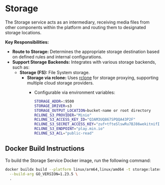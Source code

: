 # Storage

The Storage service acts as an intermediary, receiving media files from other components within the platform and routing them to designated storage locations.

**Key Responsibilities:**

* **Route to Storage:** Determines the appropriate storage destination based on defined rules and internal configurations.
* **Support Storage Backends:** Integrates with various storage backends, such as:
  * **Storage (FS):** File System storage.
    * **Storage via rclone:** Uses [rclone](https://rclone.org/overview/) for storage proxying, supporting multiple cloud storage providers.
      * Configurable via environment variables:

          ```sh
          STORAGE_ADDR=:9500
          STORAGE_DRIVER=s3
          STORAGE_OUTPUT_LOCATION=bucket-name or root directory
          RCLONE_S3_PROVIDER="Minio"
          RCLONE_S3_ACCESS_KEY_ID="Q3AM3UQ867SPQQA43P2F"
          RCLONE_S3_SECRET_ACCESS_KEY="zuf+tfteSlswRu7BJ86wekitnifILbZam1KYY3TG"
          RCLONE_S3_ENDPOINT="play.min.io"
          RCLONE_S3_ACL="public-read"
          ```

## Docker Build Instructions

To build the Storage Service Docker image, run the following command:

```sh
docker buildx build --platform linux/arm64,linux/amd64 -t storage:latest \
  --build-arg GO_VERSION=1.23.5 \
  .
```
